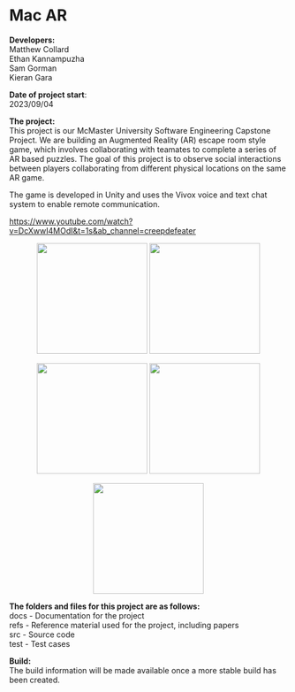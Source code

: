 # Mac AR

**Developers:**  
Matthew Collard  
Ethan Kannampuzha  
Sam Gorman  
Kieran Gara  

**Date of project start**:  
2023/09/04

**The project:**  
This project is our McMaster University Software Engineering Capstone Project. We are building an Augmented Reality (AR) escape room style game, which involves collaborating with teamates to complete a series of AR based puzzles. The goal of this project is to observe social interactions between players collaborating from different physical locations on the same AR game.  

The game is developed in Unity and uses the Vivox voice and text chat system to enable remote communication.

https://www.youtube.com/watch?v=DcXwwI4MOdI&t=1s&ab_channel=creepdefeater

<p float="left" align="center">
    <img src="https://github.com/SammyG7/Mac-AR/assets/93633486/238d9eab-897e-4430-852e-797e2a8d5099" width="200"/>
    <img src="https://github.com/SammyG7/Mac-AR/assets/93633486/395e64d9-1651-4ab2-9315-909af66dec25" width="200"/>
</p>

<p float="left" align="center">
    <img src="https://github.com/SammyG7/Mac-AR/assets/93633486/654bf7b5-5749-4b15-b33e-20201ee859c5" width="200"/>
    <img src="https://github.com/SammyG7/Mac-AR/assets/93633486/b0e73aa1-6758-4ae5-8a28-736e550f3f1c" width="200"/>
</p>

<p float="left" align="center">
    <img src="https://github.com/SammyG7/Mac-AR/assets/93633486/e4b7647d-9121-4008-9c9d-f643f747681f" width="200"/>
</p>

**The folders and files for this project are as follows:**  
docs - Documentation for the project  
refs - Reference material used for the project, including papers  
src - Source code  
test - Test cases  

**Build:**  
The build information will be made available once a more stable build has been created.

